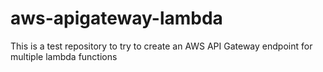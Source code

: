 # aws-apigateway-lambda
This is a test repository to try to create an AWS API Gateway endpoint for multiple lambda functions
